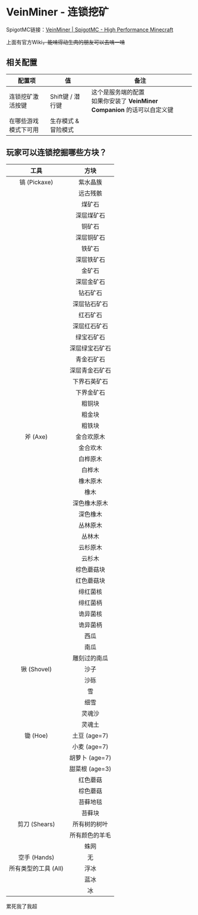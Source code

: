 # VeinMiner - 连锁挖矿

SpigotMC链接：[VeinMiner | SpigotMC - High Performance Minecraft](https://www.spigotmc.org/resources/veinminer.12038/)

上面有官方Wiki~~，能啃得动生肉的朋友可以去啃一啃~~

## 相关配置

| 配置项               | 值                  | 备注                                                         |
| -------------------- | ------------------- | ------------------------------------------------------------ |
| 连锁挖矿激活按键     | Shift键 / 潜行键    | 这个是服务端的配置<br>如果你安装了 **VeinMiner Companion** 的话可以自定义键 |
| 在哪些游戏模式下可用 | 生存模式 & 冒险模式 |                                                              |

## 玩家可以连锁挖掘哪些方块？

| 工具 | 方块     |
| :----: | :--------: |
| 镐 (Pickaxe) | 紫水晶簇 |
|      | 远古残骸 |
|      | 煤矿石   |
| | 深层煤矿石 |
|      | 铜矿石   |
| | 深层铜矿石 |
|      | 铁矿石   |
| | 深层铁矿石 |
||金矿石|
||深层金矿石|
||钻石矿石|
||深层钻石矿石|
||红石矿石|
||深层红石矿石|
||绿宝石矿石|
||深层绿宝石矿石|
||青金石矿石|
||深层青金石矿石|
||下界石英矿石|
||下界金矿石|
||粗铜块|
||粗金块|
||粗铁块|
|斧 (Axe)|金合欢原木|
||金合欢木|
||白桦原木|
||白桦木|
||橡木原木|
||橡木|
||深色橡木原木|
||深色橡木|
||丛林原木|
||丛林木|
||云杉原木|
||云杉木|
||棕色蘑菇块|
||红色蘑菇块|
||绯红菌核|
||绯红菌柄|
||诡异菌核|
||诡异菌柄|
||西瓜|
||南瓜|
||雕刻过的南瓜|
|锹 (Shovel)|沙子|
||沙砾|
||雪|
||细雪|
||灵魂沙|
||灵魂土|
|锄 (Hoe)|土豆 (age=7)|
||小麦 (age=7)|
||胡萝卜 (age=7)|
||甜菜根 (age=3)|
||红色蘑菇|
||棕色蘑菇|
||苔藓地毯|
||苔藓块|
|剪刀 (Shears)|所有树的树叶|
||所有颜色的羊毛|
||蛛网|
|空手 (Hands)|无|
|所有类型的工具 (All)|浮冰|
||蓝冰|
||冰|

<span class="heimu" title="你知道的太多了">累死我了我超</span>

<br>

